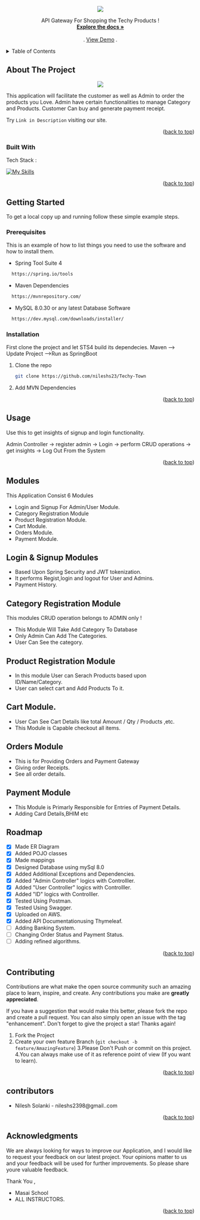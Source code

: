 <a name="readme-top"></a> 

<!-- PROJECT SHIELDS -->
<!--
*** I'm using markdown "reference style" links for readability.
*** Reference links are enclosed in brackets [ ] instead of parentheses ( ).
*** See the bottom of this document for the declaration of the reference variables
*** for contributors-url, forks-url, etc. This is an optional, concise syntax you may use.
*** https://www.markdownguide.org/basic-syntax/#reference-style-links
-->

<p align="center">
  <img src="https://user-images.githubusercontent.com/53571060/204812144-d54bc1e8-78ee-4913-8f10-0f29b54c9cbf.png" />
</p>


  <p align="center">
    API Gateway For Shopping the Techy Products !
    <br />
    <a href="https://github.com/nileshs23/Techy-Town"><strong>Explore the docs »</strong></a>
    <br />
    <br />
    .
    <a href="http://techytown2.ap-south-1.elasticbeanstalk.com/">View Demo</a>
    .
  </p>
</div>



<!-- TABLE OF CONTENTS -->
<details>
  <summary>Table of Contents</summary>
  <ol>
    <li>
      <a href="#about-the-project">About The Project</a>
      <ul>
        <li><a href="#built-with">Built With</a></li>
      </ul>
    </li>
    <li>
      <a href="#getting-started">Getting Started</a>
      <ul>
        <li><a href="#prerequisites">Prerequisites</a></li>
        <li><a href="#installation">Installation</a></li>
      </ul>
    </li>
    <li><a href="#usage">Usage</a></li>
    <li><a href="#modules">Modules</a></li>
    <li><a href="#roadmap">Roadmap</a></li>
    <li><a href="#contributing">Contributing</a></li>
    <li><a href="#contributors">Contributors</a></li>
    <li><a href="#acknowledgments">Acknowledgments</a></li>
  </ol>
</details>



<!-- ABOUT THE PROJECT -->
## About The Project

<p align="center">
  <img src="https://user-images.githubusercontent.com/53571060/204786872-fd1a2e88-5c18-4725-801f-e61e04a0f50a.png" />
</p>



This application will facilitate the customer as well as Admin to order the products you Love.
Admin have certain functionalities to manage Category and Products.
Customer Can buy and generate payment receipt.

Try `Link in Description` visiting our site.

<p align="right">(<a href="#readme-top">back to top</a>)</p>



### Built With

Tech Stack :

[![My Skills](https://skillicons.dev/icons?i=java,spring,maven,hibernate,github,git,vscode&theme=light)](https://skillicons.dev)
<p align="right">(<a href="#readme-top">back to top</a>)</p>



<!-- GETTING STARTED -->
## Getting Started

To get a local copy up and running follow these simple example steps.

### Prerequisites

This is an example of how to list things you need to use the software and how to install them.
  
  * Spring Tool Suite 4

 ```sh
   https://spring.io/tools
   ```
  
   * Maven Dependencies

 ```sh
   https://mvnrepository.com/
   ```
   
   * MySQL 8.0.30 or any latest Database Software

 ```sh
   https://dev.mysql.com/downloads/installer/
   ```

### Installation

First clone the project and let STS4 build its dependecies. Maven --> Update Project -->Run as SpringBoot

1. Clone the repo
   ```sh
   git clone https://github.com/nileshs23/Techy-Town
   ```
2. Add MVN Dependencies

<p align="right">(<a href="#readme-top">back to top</a>)</p>



<!-- USAGE EXAMPLES -->
## Usage

Use this to get insights of signup and login functionality.

Admin Controller -> register admin -> Login -> perform CRUD operations -> get insights -> Log Out From the System


<p align="right">(<a href="#readme-top">back to top</a>)</p>

<!-- USAGE EXAMPLES -->
## Modules
This Application Consist 6 Modules

- Login and Signup For Admin/User Module.
- Category Registration Module
- Product  Registration Module.
- Cart Module.
- Orders Module.
- Payment Module.


## Login & Signup Modules

- Based Upon Spring Security and JWT tokenization.
- It performs Regist,login and logout for User and Admins.
- Payment History.

## Category Registration Module
This modules CRUD operation belongs to ADMIN only !

- This Module Will Take Add Category To Database
- Only Admin Can Add The Categories.
- User Can See the category.

##  Product  Registration Module
- In this module User can Serach Products based upon ID/Name/Category.
- User can select cart and Add Products To it. 

## Cart Module.

- User Can See Cart Details like total Amount / Qty / Products ,etc.
- This Module is Capable checkout all items.

## Orders Module

- This is for Providing Orders and Payment Gateway
- Giving order Receipts.
- See all order details.

## Payment Module

- This Module is Primarly Responsible for Entries of Payment Details.
- Adding Card Details,BHIM etc



<!-- ROADMAP -->
## Roadmap

- [x] Made ER Diagram
- [x] Added POJO classes
- [x] Made mappings
- [x] Designed Database using mySql 8.0
- [x] Added Additional Exceptions and Dependencies.
- [x] Added "Admin Controller" logics with Controlller.
- [x] Added "User Controller" logics with Controlller.
- [x] Added "ID" logics with Controlller.
- [x] Tested Using Postman.
- [x] Tested Using Swagger.
- [x] Uploaded on AWS.
- [x] Added API Documentationusing Thymeleaf.
- [ ] Adding Banking System.
- [ ] Changing Order Status and Payment Status.
- [ ] Adding refined algorithms.

<p align="right">(<a href="#readme-top">back to top</a>)</p>



<!-- CONTRIBUTING -->
## Contributing

Contributions are what make the open source community such an amazing place to learn, inspire, and create. Any contributions you make are **greatly appreciated**.

If you have a suggestion that would make this better, please fork the repo and create a pull request. You can also simply open an issue with the tag "enhancement".
Don't forget to give the project a star! Thanks again!

1. Fork the Project
2. Create your own feature Branch (`git checkout -b feature/AmazingFeature`)
3.Please Don't Push or commit on this project.
4.You can always make use of it as reference point of view (If you want to learn).

<p align="right">(<a href="#readme-top">back to top</a>)</p>



<!-- Contributors -->
## contributors
* Nilesh Solanki - nileshs2398@gmail..com

<p align="right">(<a href="#readme-top">back to top</a>)</p>



<!-- ACKNOWLEDGMENTS -->
## Acknowledgments

We are always looking for ways to improve our Application, and I would like to request your feedback on our latest project. Your opinions matter to us and your feedback will be used for further improvements. So please share youre valuable feedback.

Thank You ,
* Masai School
* ALL INSTRUCTORS.

<p align="right">(<a href="#readme-top">back to top</a>)</p>
